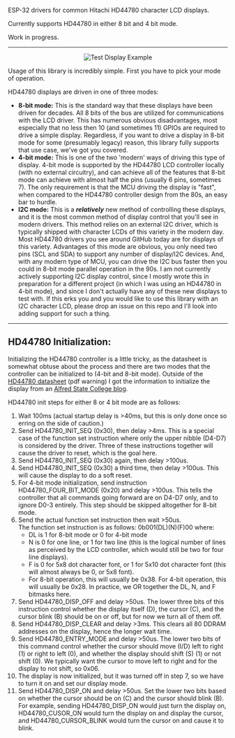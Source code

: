 ESP-32 drivers for common Hitachi HD44780 character LCD displays.

Currently supports HD44780 in either 8 bit and 4 bit mode.

Work in progress.

---

<p align="center">
    <img src="./lcd_test.gif" alt="Test Display Example"/>
</p>

Usage of this library is incredibly simple.  First you have to pick your mode of operation.

HD44780 displays are driven in one of three modes:
 - **8-bit mode:** This is the standard way that these displays have been driven for decades.  All 8 bits of the
   bus are utilized for communications with the LCD driver.  This has numerous obvious disadvantages, most
   especially that no less then 10 (and sometimes 11) GPIOs are required to drive a simple display.  Regardless,
   if you want to drive a display in 8-bit mode for some (presumably legacy) reason, this library fully 
   supports that use case, we've got you covered.
 - **4-bit mode:** This is one of the two 'modern' ways of driving this type of display.  4-bit mode is supported
   by the HD44780 LCD controller locally (with no external circuitry), and can achieve all of the features that 
   8-bit mode can achieve with almost half the pins (usually 6 pins, sometimes 7).  The only requirement is that
   the MCU driving the display is "fast", when compared to the HD44780 controller design from the 80s, an easy
   bar to hurdle.
 - **I2C mode:** This is a ***relatively*** new method of controlling these displays, and it is the most common method
   of display control that you'll see in modern drivers.  This method relies on an external I2C driver, which is
   typically shipped  with character LCDs of this variety in the modern day.  Most HD44780 drivers you see around
   GitHub today are for displays of this variety.  Advantages of this mode are obvious, you only need two pins 
   (SCL and SDA) to support any number of display/I2C devices.  And, with any modern type of MCU, you can drive
   the I2C bus faster then you could in 8-bit mode parallel operation in the 90s.  I am not currently actively 
   supporting I2C display control, since I mostly wrote this in preparation for a different project (in which I was 
   using an HD44780 in 4-bit mode), and since I don't actually have any of these new displays to test with.  If this 
   erks you and you would like to use this library with an I2C character LCD, please drop an issue on this repo and 
   I'll look into adding support for such a thing.

---

## HD44780 Initialization:
Initializing the HD44780 controller is a little tricky, as the datasheet is somewhat
obtuse about the process and there are two modes that the controller
can be initialized to (4-bit and 8-bit mode).  Outside of the 
[HD44780 datasheet](https://cdn.sparkfun.com/assets/9/5/f/7/b/HD44780.pdf) 
(pdf warning) I got the information to initialize the display from an [Alfred State
College blog](https://web.alfredstate.edu/faculty/weimandn/lcd/lcd_initialization/lcd_initialization_index.html).

HD44780 init steps for either 8 or 4 bit mode are as follows:
1. Wait 100ms (actual startup delay is >40ms, but this is only 
   done once so erring on the side of caution.)
2. Send HD44780_INIT_SEQ (0x30), then delay >4ms.  This is a special
   case of the function set instruction where only the upper nibble
   (D4-D7) is considered by the driver.  Three of these instructions 
   together will cause the driver to reset, which is the goal here.
3. Send HD44780_INIT_SEQ (0x30) again, then delay >100us.
4. Send HD44780_INIT_SEQ (0x30) a third time, then delay >100us.
   This will cause the display to do a soft reset.
5. For 4-bit mode initialization, send instruction HD44780_FOUR_BIT_MODE
   (0x20) and delay >100us.  This tells the controller that all
   commands going forward are on D4-D7 only, and to ignore D0-3 entirely.
   This step should be skipped altogether for 8-bit mode.
6. Send the actual function set instruction then wait >50us.  
   The function set instruction is as follows: 
     0b001(DL)(N)(F)00 where:
     - DL is 1 for 8-bit mode or 0 for 4-bit mode
     - N is 0 for one line, or 1 for two line (this is the logical
       number of lines as perceived by the LCD controller, which 
       would still be two for four line displays).
     - F is 0 for 5x8 dot character font, or 1 for 5x10 dot character
       font (this will almost always be 0, or 5x8 font).
     - For 8-bit operation, this will usually be 0x38.  For 4-bit operation, this will 
       usually be 0x28.  In practice, we OR together the DL, N, and F bitmasks here.
7. Send HD44780_DISP_OFF and delay >50us.  The lower three bits 
   of this instruction control whether the display itself (D), 
   the cursor (C), and the cursor blink (B) should be on or off, 
   but for now we turn all of them off.
8. Send HD44780_DISP_CLEAR and delay >3ms.  This clears all 80 DDRAM
   addresses on the display, hence the longer wait time.
9. Send HD44780_ENTRY_MODE and delay >50us.  The lower two bits of 
   this command control whether the cursor should move (I/D) left 
   to right (1) or right to left (0), and whether the display should 
   shift (S) (1) or not shift (0).  We typically want the cursor to 
   move left to right and for the display to not shift, so 0x06.
10. The display is now initialized, but it was turned off in step 7,
    so we have to turn it on and set our display mode.
11. Send HD44780_DISP_ON and delay >50us. Set the lower two bits 
    based on whether the cursor should be on (C) and the cursor 
    should blink (B). For example, sending HD44780_DISP_ON would 
    just turn the display on, HD44780_CUSOR_ON would turn the 
    display on and display the cursor, and HD44780_CURSOR_BLINK would
    turn the cursor on and cause it to blink.

